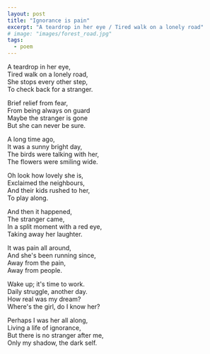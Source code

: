 ```yaml
---
layout: post
title: "Ignorance is pain"
excerpt: "A teardrop in her eye / Tired walk on a lonely road"
# image: "images/forest_road.jpg"
tags:
  - poem
---
```



A teardrop in her eye,  
Tired walk on a lonely road,  
She stops every other step,  
To check back for a stranger.

Brief relief from fear,  
From being always on guard  
Maybe the stranger is gone  
But she can never be sure.

A long time ago,  
It was a sunny bright day,  
The birds were talking with her,  
The flowers were smiling wide.

Oh look how lovely she is,  
Exclaimed the neighbours,  
And their kids rushed to her,  
To play along.

And then it happened,  
The stranger came,  
In a split moment with a red eye,  
Taking away her laughter.

It was pain all around,  
And she's been running since,  
Away from the pain,  
Away from people.

Wake up; it's time to work.  
Daily struggle, another day.  
How real was my dream?  
Where's the girl, do I know her?

Perhaps I was her all along,  
Living a life of ignorance,  
But there is no stranger after me,  
Only my shadow, the dark self.
